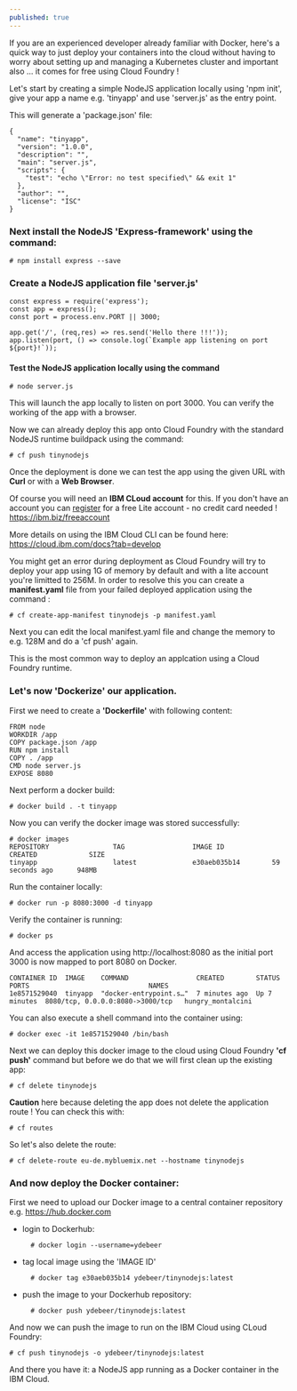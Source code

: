```yaml
---
published: true
---
```

If you are an experienced developer already familiar with Docker, here's a quick way to just deploy your containers into the cloud without having to worry about setting up and managing a Kubernetes cluster and important also ... it comes for free using Cloud Foundry !

Let's start by creating a simple NodeJS application locally using 'npm init', give your app a name e.g. 'tinyapp' and use 'server.js' as the entry point. 

This will generate a 'package.json' file:

    {
	  "name": "tinyapp",
	  "version": "1.0.0",
	  "description": "",
	  "main": "server.js",
	  "scripts": {
	    "test": "echo \"Error: no test specified\" && exit 1"
	  },
	  "author": "",
	  "license": "ISC"
    }

### Next install the NodeJS 'Express-framework' using the command: 
    
	# npm install express --save

### Create a NodeJS application file 'server.js'

	const express = require('express');
	const app = express();
	const port = process.env.PORT || 3000;
	
	app.get('/', (req,res) => res.send('Hello there !!!'));
	app.listen(port, () => console.log(`Example app listening on port ${port}!`));

#### Test the NodeJS application locally using the command 
	
	# node server.js
	
This will launch the app locally to listen on port 3000. You can verify the working of the app with a  browser.

Now we can already deploy this app onto Cloud Foundry with the standard NodeJS runtime buildpack using the command:
	
	# cf push tinynodejs
	
Once the deployment is done we can test the app using the given URL with **Curl** or with a **Web Browser**.

Of course you will need an **IBM CLoud account** for this. 
If you don't have an account you can [register](https://ibm.biz/freeaccount) for a free Lite account - no credit card needed ! <https://ibm.biz/freeaccount>

More details on using the IBM Cloud CLI can be found here: <https://cloud.ibm.com/docs?tab=develop>

You might get an error during deployment as Cloud Foundry will try to deploy your app using 1G of memory by default and with a lite account you're limitted to 256M. In order to resolve this you can create a **manifest.yaml** file from your failed deployed application using the command : 

	# cf create-app-manifest tinynodejs -p manifest.yaml

Next you can edit the local manifest.yaml file and change the memory to e.g. 128M and do a 'cf push' again.

This is the most common way to deploy an applcation using a Cloud Foundry runtime.

### Let's now **'Dockerize'** our application.

First we need to create a **'Dockerfile'** with following content:

	FROM node
	WORKDIR /app
	COPY package.json /app
	RUN npm install
	COPY . /app
	CMD node server.js
	EXPOSE 8080

Next perform a docker build:

	# docker build . -t tinyapp

Now you can verify the docker image was stored successfully:

	# docker images
	REPOSITORY                TAG                 IMAGE ID            CREATED             SIZE
	tinyapp                   latest              e30aeb035b14        59 seconds ago      948MB

Run the container locally: 

	# docker run -p 8080:3000 -d tinyapp
	
Verify the container is running:

	# docker ps
	
And access the application using http://localhost:8080 as the initial port 3000 is now mapped to port 8080 on Docker.

	CONTAINER ID  IMAGE    COMMAND                 CREATED        STATUS        PORTS                              NAMES
	1e8571529040  tinyapp  "docker-entrypoint.s…"  7 minutes ago  Up 7 minutes  8080/tcp, 0.0.0.0:8080->3000/tcp   hungry_montalcini

You can also execute a shell command into the container using: 

	# docker exec -it 1e8571529040 /bin/bash

Next we can deploy this docker image to the cloud using Cloud Foundry **'cf push'** command but
before we do that we will first clean up the existing app:

	# cf delete tinynodejs
	
**Caution** here because deleting the app does not delete the application route ! 
You can check this with:

	# cf routes
	
So let's also delete the route: 

	# cf delete-route eu-de.mybluemix.net --hostname tinynodejs

### And now deploy the Docker container:

First we need to upload our Docker image to a central container repository e.g. <https://hub.docker.com>

- login to Dockerhub:

		# docker login --username=ydebeer
	
- tag local image using the 'IMAGE ID'

		# docker tag e30aeb035b14 ydebeer/tinynodejs:latest

- push the image to your Dockerhub repository:

		# docker push ydebeer/tinynodejs:latest

And now we can push the image to run on the IBM Cloud using CLoud Foundry:

	# cf push tinynodejs -o ydebeer/tinynodejs:latest

And there you have it: a NodeJS app running as a Docker container in the IBM Cloud.

